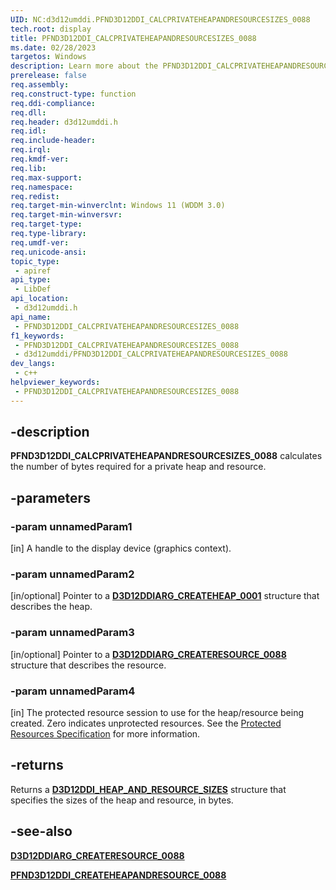 ```yaml
---
UID: NC:d3d12umddi.PFND3D12DDI_CALCPRIVATEHEAPANDRESOURCESIZES_0088
tech.root: display
title: PFND3D12DDI_CALCPRIVATEHEAPANDRESOURCESIZES_0088
ms.date: 02/28/2023
targetos: Windows
description: Learn more about the PFND3D12DDI_CALCPRIVATEHEAPANDRESOURCESIZES_0088 callback function.
prerelease: false
req.assembly: 
req.construct-type: function
req.ddi-compliance: 
req.dll: 
req.header: d3d12umddi.h
req.idl: 
req.include-header: 
req.irql: 
req.kmdf-ver: 
req.lib: 
req.max-support: 
req.namespace: 
req.redist: 
req.target-min-winverclnt: Windows 11 (WDDM 3.0)
req.target-min-winversvr: 
req.target-type: 
req.type-library: 
req.umdf-ver: 
req.unicode-ansi: 
topic_type:
 - apiref
api_type:
 - LibDef
api_location:
 - d3d12umddi.h
api_name:
 - PFND3D12DDI_CALCPRIVATEHEAPANDRESOURCESIZES_0088
f1_keywords:
 - PFND3D12DDI_CALCPRIVATEHEAPANDRESOURCESIZES_0088
 - d3d12umddi/PFND3D12DDI_CALCPRIVATEHEAPANDRESOURCESIZES_0088
dev_langs:
 - c++
helpviewer_keywords:
 - PFND3D12DDI_CALCPRIVATEHEAPANDRESOURCESIZES_0088
---
```


## -description

**PFND3D12DDI_CALCPRIVATEHEAPANDRESOURCESIZES_0088** calculates the number of bytes required for a private heap and resource.

## -parameters

### -param unnamedParam1

[in] A handle to the display device (graphics context).

### -param unnamedParam2

[in/optional] Pointer to a [**D3D12DDIARG_CREATEHEAP_0001**](ns-d3d12umddi-d3d12ddiarg_createheap_0001.md) structure that describes the heap.

### -param unnamedParam3

[in/optional] Pointer to a [**D3D12DDIARG_CREATERESOURCE_0088**](ns-d3d12umddi-d3d12ddiarg_createresource_0088.md) structure that describes the resource.

### -param unnamedParam4

[in] The protected resource session to use for the heap/resource being created. Zero indicates unprotected resources. See the [Protected Resources Specification](https://microsoft.github.io/DirectX-Specs/d3d/ProtectedResources.html) for more information.

## -returns

Returns a [**D3D12DDI_HEAP_AND_RESOURCE_SIZES**](ns-d3d12umddi-d3d12ddi_heap_and_resource_sizes.md) structure that specifies the sizes of the heap and resource, in bytes.

## -see-also

[**D3D12DDIARG_CREATERESOURCE_0088**](ns-d3d12umddi-d3d12ddiarg_createresource_0088.md)

[**PFND3D12DDI_CREATEHEAPANDRESOURCE_0088**](nc-d3d12umddi-pfnd3d12ddi_createheapandresource_0088.md)
